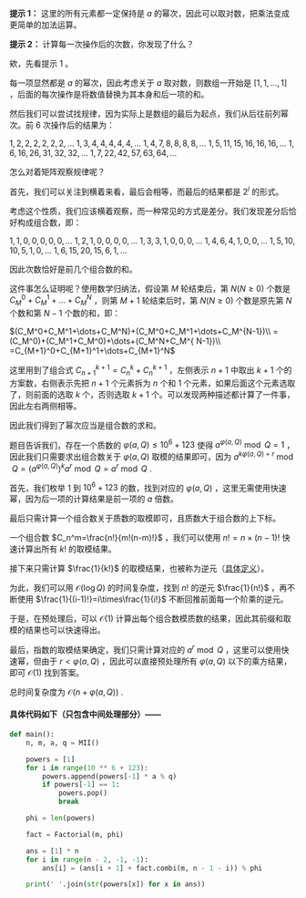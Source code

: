 **提示 1：** 这里的所有元素都一定保持是 $a$ 的幂次，因此可以取对数，把乘法变成更简单的加法运算。

**提示 2：** 计算每一次操作后的次数，你发现了什么？

欸，先看提示 1 。

每一项显然都是 $a$ 的幂次，因此考虑关于 $a$ 取对数，则数组一开始是 $[1,1,\dots,1]$ ，后面的每次操作是将数值替换为其本身和后一项的和。

然后我们可以尝试找规律，因为实际上是数组的最后为起点，我们从后往前列幂次。前 $6$ 次操作后的结果为：

$1,2,2,2,2,2,2,\dots$
$1,3,4,4,4,4,4,\dots$
$1,4,7,8,8,8,8,\dots$
$1,5,11,15,16,16,16,\dots$
$1,6,16,26,31,32,32,\dots$
$1,7,22,42,57,63,64,\dots$

怎么对着矩阵观察规律呢？

首先，我们可以关注到横着来看，最后会相等，而最后的结果都是 $2^i$ 的形式。

考虑这个性质，我们应该横着观察，而一种常见的方式是差分。我们发现差分后恰好构成组合数，即：

$1,1,0,0,0,0,0,\dots$
$1,2,1,0,0,0,0,\dots$
$1,3,3,1,0,0,0,\dots$
$1,4,6,4,1,0,0,\dots$
$1,5,10,10,5,1,0,\dots$
$1,6,15,20,15,6,1,\dots$

因此次数恰好是前几个组合数的和。

这件事怎么证明呢？使用数学归纳法，假设第 $M$ 轮结束后，第 $N (N\geq 0)$ 个数是 $C_M^0+C_M^1+\dots+C_M^N$ ，则第 $M+1$ 轮结束后时，第 $N (N\geq 0)$ 个数是原先第 $N$ 个数和第 $N-1$ 个数的和，即：

$(C_M^0+C_M^1+\dots+C_M^N)+(C_M^0+C_M^1+\dots+C_M^{N-1})\\
=(C_M^0)+(C_M^1+C_M^0)+\dots+(C_M^N+C_M^{ N-1})\\
=C_{M+1}^0+C_{M+1}^1+\dots+C_{M+1}^N$

这里用到了组合式 $C_{n+1}^{k+1}=C_n^k+C_n^{k+1}$ ，左侧表示 $n+1$ 中取出 $k+1$ 个的方案数，右侧表示先把 $n+1$ 个元素拆为 $n$ 个和 $1$ 个元素，如果后面这个元素选取了，则前面的选取 $k$ 个，否则选取 $k+1$ 个。可以发现两种描述都计算了一件事，因此左右两侧相等。

因此我们得到了幂次应当是组合数的求和。

题目告诉我们，存在一个质数的 $φ(a,Q)\leq 10^6+123$ 使得 $a^{φ(a,Q)}\bmod Q=1$ ，因此我们只需要求出组合数关于 $φ(a, Q)$ 取模的结果即可，因为 $a^{kφ(a,Q)+r}\bmod Q=(a^{φ(a,Q)})^ka^r\bmod Q=a^r\bmod Q$ .

首先，我们枚举 $1$ 到 $10^6+123$ 的数，找到对应的 $φ(a, Q)$ ，这里无需使用快速幂，因为后一项的计算结果是前一项的 $a$ 倍数。

最后只需计算一个组合数关于质数的取模即可，且质数大于组合数的上下标。

一个组合数 $C_n^m=\frac{n!}{m!(n-m)!}$ ，我们可以使用 $n!=n\times(n-1)!$ 快速计算出所有 $k!$ 的取模结果。

接下来只需计算 $\frac{1}{k!}$ 的取模结果，也被称为逆元（[具体定义](https://oi-wiki.org/math/number-theory/inverse/)）。

为此，我们可以用 $\mathcal{O}(\log Q)$ 的时间复杂度，找到 $n!$ 的逆元 $\frac{1}{n!}$ ，再不断使用 $\frac{1}{(i-1)!}=i\times\frac{1}{i!}$ 不断回推前面每一个阶乘的逆元。

于是，在预处理后，可以 $\mathcal{O}(1)$ 计算出每个组合数模质数的结果，因此其前缀和取模的结果也可以快速得出。

最后，指数的取模结果确定，我们只需计算对应的 $a^r\bmod Q$ ，这里可以使用快速幂，但由于 $r\lt φ(a,Q)$ ，因此可以直接预处理所有 $φ(a, Q)$ 以下的乘方结果，即可 $\mathcal{O}(1)$ 找到答案。

总时间复杂度为 $\mathcal{O}(n+φ(a,Q))$ .

#### 具体代码如下（只包含中间处理部分）——

```Python []
def main():
    n, m, a, q = MII()

    powers = [1]
    for i in range(10 ** 6 + 123):
        powers.append(powers[-1] * a % q)
        if powers[-1] == 1:
            powers.pop()
            break

    phi = len(powers)

    fact = Factorial(m, phi)

    ans = [1] * n
    for i in range(n - 2, -1, -1):
        ans[i] = (ans[i + 1] + fact.combi(m, n - 1 - i)) % phi

    print(' '.join(str(powers[x]) for x in ans))
```
